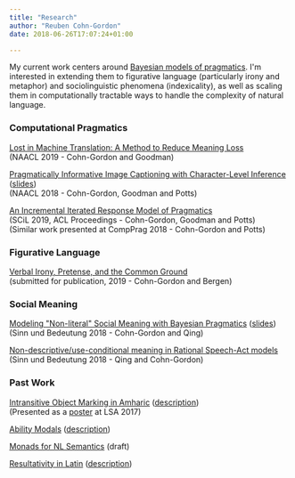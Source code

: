 ```yaml
---
title: "Research"
author: "Reuben Cohn-Gordon"
date: 2018-06-26T17:07:24+01:00

---
```



My current work centers around [Bayesian models of pragmatics](https://reubencohngordon.com/blog/social-reasoning-in-arcadia/). I'm interested in extending them to figurative language (particularly irony and metaphor) and sociolinguistic phenomena (indexicality), as well as scaling them in computationally tractable ways to handle the complexity of natural language.

### Computational Pragmatics

[Lost in Machine Translation: A Method to Reduce Meaning Loss](https://arxiv.org/abs/1902.09514) <br/> (NAACL 2019 - Cohn-Gordon and Goodman)

[Pragmatically Informative Image Captioning with Character-Level Inference](https://arxiv.org/abs/1804.05417) ([slides](/docs/naacl_slides.pdf)) <br/> (NAACL 2018 - Cohn-Gordon, Goodman and Potts)

[An Incremental Iterated Response Model of Pragmatics](https://arxiv.org/abs/1810.00367) <br/> (SCiL 2019, ACL Proceedings - Cohn-Gordon, Goodman and Potts) <br>
(Similar work presented at CompPrag 2018 - Cohn-Gordon and Potts)

### Figurative Language

[Verbal Irony, Pretense, and the Common Ground](/docs/irony.pdf) <br/> (submitted for publication, 2019 - Cohn-Gordon and Bergen)

### Social Meaning

[Modeling "Non-literal" Social Meaning with Bayesian Pragmatics](/docs/socialmet.pdf) ([slides](/docs/sub_slides.pdf)) <br/>(Sinn und Bedeutung 2018 - Cohn-Gordon and Qing)

[Non-descriptive/use-conditional meaning in Rational Speech-Act models](/docs/usecond.pdf) <br/> (Sinn und Bedeutung 2018 - Qing and Cohn-Gordon)

### Past Work

[Intransitive Object Marking in Amharic](/docs/amharic.pdf) ([description](/docs/dares-and-warnings-in-amharic/)) <br/> (Presented as a [poster](/docs/amharicposter.pdf) at LSA 2017)

[Ability Modals](/docs/modals.pdf) ([description](/docs/ability-modals/))

[Monads for NL Semantics](/docs/monads.pdf) (draft)

[Resultativity in Latin](/docs/resultatives.pdf) ([description](/docs/resultativity-in-latin/))

